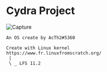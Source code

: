 
# Cydra Project
 ![Capture](https://user-images.githubusercontent.com/68511655/187208750-c12175ad-22ac-41b0-97ae-36477331f548.PNG)

    An OS create by AcTh2#5360
    
    Create with Linux kernel
    https://www.fr.linuxfromscratch.org/
     |
     \ _ LFS 11.2
